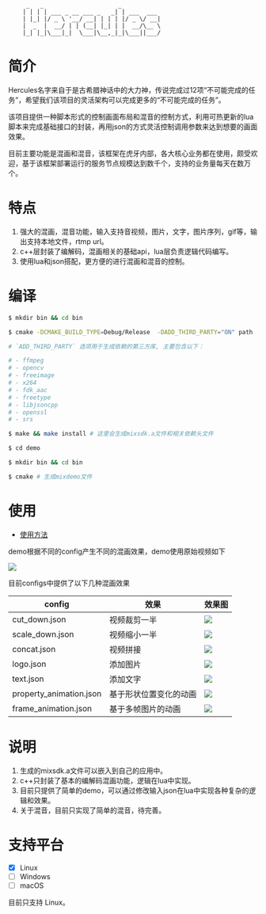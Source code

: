 ```
	 _   _                     _           
	| | | | ___ _ __ ___ _   _| | ___  ___ 
	| |_| |/ _ \ '__/ __| | | | |/ _ \/ __|
	|  _  |  __/ | | (__| |_| | |  __/\__ \
	|_| |_|\___|_|  \___|\__,_|_|\___||___/

```
 

# 简介

Hercules名字来自于是古希腊神话中的大力神，传说完成过12项“不可能完成的任务”，希望我们该项目的灵活架构可以完成更多的“不可能完成的任务”。

该项目提供一种脚本形式的控制画面布局和混音的控制方式，利用可热更新的lua脚本来完成基础接口的封装，再用json的方式灵活控制调用参数来达到想要的画面效果。

目前主要功能是混画和混音，该框架在虎牙内部，各大核心业务都在使用，颇受欢迎，基于该框架部署运行的服务节点规模达到数千个，支持的业务量每天在数万个。

# 特点

1. 强大的混画，混音功能，输入支持音视频，图片，文字，图片序列，gif等，输出支持本地文件，rtmp url。
2. c++层封装了编解码，混画相关的基础api，lua层负责逻辑代码编写。
3. 使用lua和json搭配，更方便的进行混画和混音的控制。

# 编译

```bash
$ mkdir bin && cd bin

$ cmake -DCMAKE_BUILD_TYPE=Debug/Release  -DADD_THIRD_PARTY="ON" path

# `ADD_THIRD_PARTY` 选项用于生成依赖的第三方库, 主要包含以下：

# - ffmpeg
# - opencv
# - freeimage
# - x264
# - fdk_aac
# - freetype
# - libjsoncpp
# - openssl
# - srs

$ make && make install # 这里会生成mixsdk.a文件和相关依赖头文件

$ cd demo

$ mkdir bin && cd bin

$ cmake # 生成mixdemo文件
```

# 使用

* [使用方法](demo/README.md)

demo根据不同的config产生不同的混画效果，demo使用原始视频如下

![](demo/doc/original.gif)

目前configs中提供了以下几种混画效果

| config | 效果 | 效果图 |
|--------|------|--------|
| cut_down.json | 视频裁剪一半 | ![](demo/doc/cut_down.gif) |
| scale_down.json | 视频缩小一半 | ![](demo/doc/scale_down.gif) |
| concat.json | 视频拼接 | ![](demo/doc/concat.gif) |
| logo.json | 添加图片 | ![](demo/doc/logo.gif) |
| text.json | 添加文字 | ![](demo/doc/text.gif) |
| property_animation.json | 基于形状位置变化的动画 | ![](demo/doc/property_animation.gif) |
| frame_animation.json | 基于多帧图片的动画 | ![](demo/doc/frame_animation.gif) |

# 说明

1. 生成的mixsdk.a文件可以嵌入到自己的应用中。
2. c++只封装了基本的编解码混画功能，逻辑在lua中实现。
3. 目前只提供了简单的demo，可以通过修改输入json在lua中实现各种复杂的逻辑和效果。
4. 关于混音，目前只实现了简单的混音，待完善。
	
# 支持平台

- [x] Linux
- [ ] Windows
- [ ] macOS

目前只支持 Linux。
